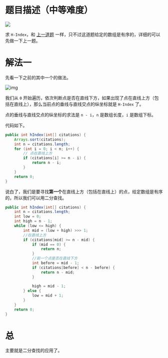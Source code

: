 # 题目描述（中等难度）

![](https://windliang.oss-cn-beijing.aliyuncs.com/275.png)

求 `H-Index`，和 [上一道题](https://leetcode.wang/leetcode-274-H-Index.html) 一样，只不过这道题给定的数组是有序的，详细的可以先做一下上一题。

# 解法一

 先看一下之前的其中一个的做法。

![img](https://windliang.oss-cn-beijing.aliyuncs.com/274_3.jpg)

我们从 `0` 开始遍历，依次判断点是否在直线下方，如果出现了点在直线上方（包括在直线上），那么当前点的垂线与直线交点的纵坐标就是 `H-Index` 了。

点的垂线与直线交点的纵坐标的求法是 `n - i`，`n` 是数组长度，`i` 是数组下标。

代码如下。

```java
public int hIndex(int[] citations) {
    Arrays.sort(citations);
    int n = citations.length;
    for (int i = 0; i < n; i++) {
        // 点在直线上方
        if (citations[i] >= n - i) {
            return n - i;
        }
    }
    return 0;
}

```

说白了，我们是要寻找**第一个**在直线上方（包括在直线上）的点，给定数组是有序的，所以我们可以用二分查找。

```java
public int hIndex(int[] citations) {
    int n = citations.length;
    int low = 0;
    int high = n - 1;
    while (low <= high) {
        int mid = (low + high) >>> 1;
        //在直线上方
        if (citations[mid] >= n - mid) {
            if (mid == 0) {
                return n;
            }
            //前一个点是否在直线下方
            int before = mid - 1;
            if (citations[before] < n - before) {
                return n - mid;
            }
            
            high = mid - 1;
        } else {
            low = mid + 1;
        }
    }
    return 0;
}
```

# 总

主要就是二分查找的应用了。